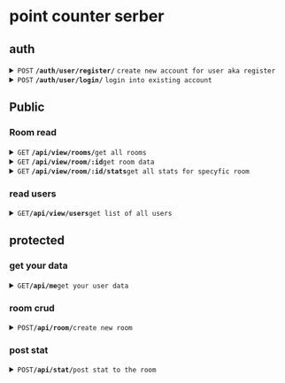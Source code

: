 # point counter serber
## auth

<details>
 <summary><code>POST</code> <code><b>/auth/user/register/</b></code> <code>create new account for user aka register</code></summary>

##### Parameters

> | name     | type     | data type | description |
> |----------|----------|-----------|-------------|
> | username | required | string    | N/A         |
> | email    | requrred | string    | N/A         |
| | password | required | string    | must be hash|


##### Responses

> | http code     | content-type              | response                                                                                                                                                  |
> |---------------|---------------------------|-----------------------------------------------------------------------------------------------------------------------------------------------------------|
> | `201`         | `application/json`        | `{"user": {"CreatedAt": "<date>","UpdatedAt": "<date","DeletedAt": null,"ID": <number>,"role_id": <number>,"username": "<string>>","email": "<string>"}}' |
> | `400`         | `text/html;charset=utf-8` | {"error":"..."}                                                                                                                                           |

##### example data

```json
{
	"username": "example",
	"email":"user@axample.com",
	"password":"example"
}
```
[//]: # (##### Example cURL)

[//]: # (> ```javascript)

[//]: # (>  curl -X POST -H "Content-Type: application/json" --data @post.json http://localhost:8889/)

[//]: # (> ```)

</details>
<details>
<summary><code>POST</code> <code><b>/auth/user/login/</b></code> <code>login into existing account</code></summary>

##### Parameters

> | name     | type     | data type | description |
> |----------|----------|-----------|-------------|
|          | username | reauired | string    | N/A |
|          | password | required | string    | must be hash


##### Responses

> | http code | content-type       | response                                                                                                                                                  |
> |-----------|--------------------|-----------------------------------------------------------------------------------------------------------------------------------------------------------|
|               | 200       | `application/json` | `{"message":"<string>", "token":<jwttoken>,"username":"<string>"}`
|           | 400       | `application/json`   | `{"error":"string"}`

##### example data

```json
{
	"username": "example",
	"password": "password"
}
```
</details>

## Public

### Room read

<details>
<summary><code>GET</code> <code><b>/api/view/rooms/</b></code><code>get all rooms</code></summary>

##### Params

none

##### response

[//]: # (TODO)

</details>

<details>
<summary><code>GET</code> <code><b>/api/view/room/:id</b></code><code>get room data</code></summary>

##### Params

none

##### response

[//]: # (TODO)

</details>
<details>
<summary><code>GET</code> <code><b>/api/view/room/:id/stats</b></code><code>get all stats for specyfic room</code></summary>

##### Params

none

##### response

[//]: # (TODO)

</details>

### read users
<details>
<summary><code>GET</code><code><b>/api/view/users</b></code><code>get list of all users</code></summary>

##### params
none

##### response

</details>

## protected

### get your data
<details>
<summary><code>GET</code><code><b>/api/me</b></code><code>get your user data</code></summary>

##### response data

> | name     | data type | description |
> |----------|-----------|-------------|
|         | ID       | int       |      
|      | username | string    |
|          | email    | string    |
</details>

### room crud
<details>
<summary><code>POST</code><code><b>/api/room/</b></code><code>create new room</code></summary>

##### Params

> | name    | type           | data type | description |
> |---------|----------------|-----------|-------------|
|          | user_id | requred        | number    | id of user who creates room |
|         | name    | required| string    | unique name of room |

##### response 

array[string]

[//]: # (TODO)
</details>

### post stat

<details>
<summary><code>POST</code><code><b>/api/stat/</b></code><code>post stat to the room</code></summary>

##### Params

| name |type | datatype | description|
|------|----|---------|-----------|
| Value| requred| number| score, point ect|
|Comment| optional|string| some type of comment|

##### Respoinse 

[//]: # (TODO)


</details>